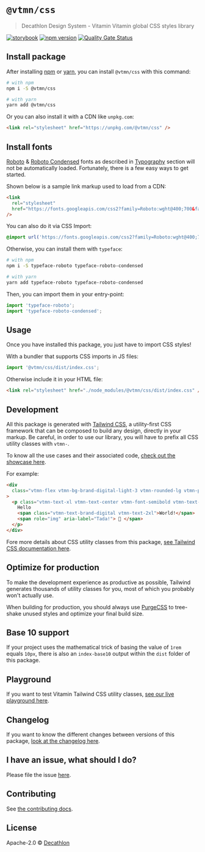 # `@vtmn/css`

> Decathlon Design System - Vitamin Vitamin global CSS styles library

<a href="https://decathlon.github.io/vitamin-web/@vtmn/showcase-css"><img src="https://img.shields.io/badge/storybook-css-d891bc?style=flat&logo=storybook" alt="storybook" /></a>
<a href="https://www.npmjs.com/package/@vtmn/css"><img src="https://img.shields.io/npm/v/@vtmn/css?style=flat&logo=npm" alt="npm version" /></a>
<a href="https://sonarcloud.io/dashboard?id=decathlon_vitamin-web_css"><img src="https://sonarcloud.io/api/project_badges/measure?project=decathlon_vitamin-web_css&metric=alert_status" alt="Quality Gate Status" /></a>

## Install package

After installing [npm](https://docs.npmjs.com/downloading-and-installing-node-js-and-npm) or [yarn](https://yarnpkg.com/en/docs/install), you can install `@vtmn/css` with this command:

```sh
# with npm
npm i -S @vtmn/css

# with yarn
yarn add @vtmn/css
```

Or you can also install it with a CDN like `unpkg.com`:

```html
<link rel="stylesheet" href="https://unpkg.com/@vtmn/css" />
```

## Install fonts

[Roboto](https://fonts.google.com/specimen/Roboto) & [Roboto Condensed](https://fonts.google.com/specimen/Roboto+Condensed) fonts as described in [Typography](https://www.decathlon.design/726f8c765/v/0/p/860e14-typography) section will not be automatically loaded. Fortunately, there is a few easy ways to get started.

Shown below is a sample link markup used to load from a CDN:

```html
<link
  rel="stylesheet"
  href="https://fonts.googleapis.com/css2?family=Roboto:wght@400;700&family=Roboto+Condensed:ital,wght@0,400;0,700;1,700&display=swap"
/>
```

You can also do it via CSS Import:

```css
@import url('https://fonts.googleapis.com/css2?family=Roboto:wght@400;700&family=Roboto+Condensed:ital,wght@0,400;0,700;1,700&display=swap');
```

Otherwise, you can install them with `typeface`:

```sh
# with npm
npm i -S typeface-roboto typeface-roboto-condensed

# with yarn
yarn add typeface-roboto typeface-roboto-condensed
```

Then, you can import them in your entry-point:

```javascript
import 'typeface-roboto';
import 'typeface-roboto-condensed';
```

## Usage

Once you have installed this package, you just have to import CSS styles!

With a bundler that supports CSS imports in JS files:

```javascript
import '@vtmn/css/dist/index.css';
```

Otherwise include it in your HTML file:

```html
<link rel="stylesheet" href="./node_modules/@vtmn/css/dist/index.css" />
```

## Development

All this package is generated with [Tailwind CSS](https://tailwindcss.com), a utility-first CSS framework that can be composed to build any design, directly in your markup.
Be careful, in order to use our library, you will have to prefix all CSS utility classes with `vtmn-`.

To know all the use cases and their associated code, [check out the showcase here](https://decathlon.github.io/vitamin-web/@vtmn/showcase-css).

For example:

```html
<div
  class="vtmn-flex vtmn-bg-brand-digital-light-3 vtmn-rounded-lg vtmn-p-6 vtmn-mb-5"
>
  <p class="vtmn-text-xl vtmn-text-center vtmn-font-semibold vtmn-text-black">
    Hello
    <span class="vtmn-text-brand-digital vtmn-text-2xl">World!</span>
    <span role="img" aria-label="Tada!"> 🎉 </span>
  </p>
</div>
```

Fore more details about CSS utility classes from this package, [see Tailwind CSS documentation here](https://tailwindcss.com/docs).

## Optimize for production

To make the development experience as productive as possible, Tailwind generates thousands of utility classes for you, most of which you probably won't actually use.

When building for production, you should always use [PurgeCSS](https://purgecss.com) to tree-shake unused styles and optimize your final build size.

## Base 10 support

If your project uses the mathematical trick of basing the value of `1rem` equals `10px`, there is also an `index-base10` output within the `dist` folder of this package.

## Playground

If you want to test Vitamin Tailwind CSS utility classes, [see our live playground here](https://play.tailwindcss.com/BeTM6rz97A).

## Changelog

If you want to know the different changes between versions of this package, [look at the changelog here](https://github.com/Decathlon/vitamin-web/blob/main/packages/sources/css/CHANGELOG.md).

## I have an issue, what should I do?

Please file the issue [here](https://github.com/Decathlon/vitamin-web/issues/new).

## Contributing

See [the contributing docs](https://github.com/Decathlon/vitamin-web/blob/main/CONTRIBUTING.md).

## License

Apache-2.0 © [Decathlon](https://github.com/Decathlon)
